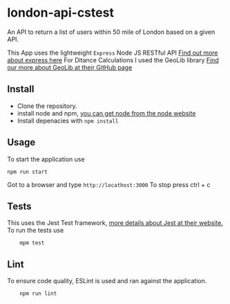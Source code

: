 # london-api-cstest
An API to return a list of users within 50 mile of London based on a given API.

This App uses the lightweight `Express` Node JS RESTful API
[Find out more about express here](https://expressjs.com)
For Ditance Calculations I used the GeoLib library
[Find our more about GeoLib at their GitHub page](https://github.com/manuelbieh/geolib#readme)
## Install
* Clone the repository.
* install node and npm, [you can get node from the node website](https://nodejs.org/en/) 
* Install depenacies with `npm install`

## Usage
To start the application use
```
npm run start
```
Got to a browser and type `http://locathost:3000`
To stop press ctrl + c

## Tests
This uses the Jest Test framework, [more details about Jest at their website.](https://jestjs.io/)
To run the tests use
```
    mpm test
```
## Lint
To ensure code quality, ESLint is used and ran against the application.
```
    npm run lint
```    
